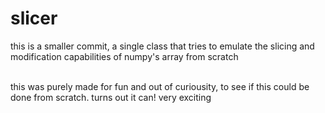 # slicer
this is a smaller commit, a single class that tries to emulate the slicing and modification capabilities of numpy's array from scratch<br><br>

this was purely made for fun and out of curiousity, to see if this could be done from scratch. turns out it can! very exciting
